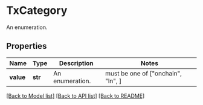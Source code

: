 # TxCategory

An enumeration.

## Properties
Name | Type | Description | Notes
------------ | ------------- | ------------- | -------------
**value** | **str** | An enumeration. |  must be one of ["onchain", "ln", ]

[[Back to Model list]](../README.md#documentation-for-models) [[Back to API list]](../README.md#documentation-for-api-endpoints) [[Back to README]](../README.md)


